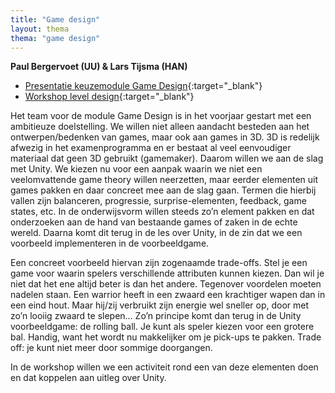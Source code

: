 ```yaml
---
title: "Game design"
layout: thema
thema: "game design"
---
```


**Paul Bergervoet (UU) & Lars Tijsma (HAN)**

* [Presentatie keuzemodule Game Design]({{site.baseurl}}/themas/gamedesign/bergervoet-game-design.pdf){:target="_blank"}
* [Workshop level design]({{site.baseurl}}/themas/gamedesign/bergervoet-workshopleveldesign.pdf){:target="_blank"}


Het team voor de module Game Design is in het voorjaar gestart met een ambitieuze doelstelling.
We willen niet alleen aandacht besteden aan het ontwerpen/bedenken van games, maar ook aan games in 3D.
3D is redelijk afwezig in het examenprogramma en er bestaat al veel eenvoudiger materiaal dat geen 3D gebruikt (gamemaker).
Daarom willen we aan de slag met Unity.
We kiezen nu voor een aanpak waarin we niet een veelomvattende game theory willen neerzetten,
maar eerder elementen uit games pakken en daar concreet mee aan de slag gaan.
Termen die hierbij vallen zijn balanceren, progressie, surprise-elementen, feedback, game states, etc.
In de onderwijsvorm willen steeds zo’n element pakken en dat onderzoeken aan de hand van bestaande games of zaken in de echte wereld.
Daarna komt dit terug in de les over Unity, in de zin dat we een voorbeeld implementeren in de voorbeeldgame.

Een concreet voorbeeld hiervan zijn zogenaamde trade-offs.
Stel je een game voor waarin spelers verschillende attributen kunnen kiezen.
Dan wil je niet dat het ene altijd beter is dan het andere.
Tegenover voordelen moeten nadelen staan.
Een warrior heeft in een zwaard een krachtiger wapen dan in een eind hout.
Maar hij/zij verbruikt zijn energie wel sneller op, door met zo’n looiig zwaard te slepen…
Zo’n principe komt dan terug in de Unity voorbeeldgame: de rolling ball.
Je kunt als speler kiezen voor een grotere bal.
Handig, want het wordt nu makkelijker om je pick-ups te pakken.
Trade off: je kunt niet meer door sommige doorgangen.

In de workshop willen we een activiteit rond een van deze elementen doen en dat koppelen aan uitleg over Unity.
